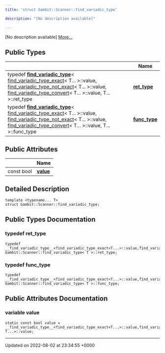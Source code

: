 ```yaml
---
title: 'struct Gambit::Scanner::find_variadic_type'

description: "[No description available]"

---
```









[No description available] [More...](#detailed-description)

## Public Types

|                | Name           |
| -------------- | -------------- |
| typedef [__find_variadic_type__](/documentation/code/darkbit_development/classes/structgambit_1_1scanner_1_1____find__variadic__type____/)< [find_variadic_type_exact](/documentation/code/darkbit_development/classes/structgambit_1_1scanner_1_1find__variadic__type__exact/)< T... >::value, [find_variadic_type_not_exact](/documentation/code/darkbit_development/classes/structgambit_1_1scanner_1_1find__variadic__type__not__exact/)< T... >::value, [find_variadic_type_convert](/documentation/code/darkbit_development/classes/structgambit_1_1scanner_1_1find__variadic__type__convert/)< T... >::value, T... >::ret_type | **[ret_type](/documentation/code/darkbit_development/classes/structgambit_1_1scanner_1_1find__variadic__type/#typedef-ret-type)**  |
| typedef [__find_variadic_type__](/documentation/code/darkbit_development/classes/structgambit_1_1scanner_1_1____find__variadic__type____/)< [find_variadic_type_exact](/documentation/code/darkbit_development/classes/structgambit_1_1scanner_1_1find__variadic__type__exact/)< T... >::value, [find_variadic_type_not_exact](/documentation/code/darkbit_development/classes/structgambit_1_1scanner_1_1find__variadic__type__not__exact/)< T... >::value, [find_variadic_type_convert](/documentation/code/darkbit_development/classes/structgambit_1_1scanner_1_1find__variadic__type__convert/)< T... >::value, T... >::func_type | **[func_type](/documentation/code/darkbit_development/classes/structgambit_1_1scanner_1_1find__variadic__type/#typedef-func-type)**  |

## Public Attributes

|                | Name           |
| -------------- | -------------- |
| const bool | **[value](/documentation/code/darkbit_development/classes/structgambit_1_1scanner_1_1find__variadic__type/#variable-value)**  |

## Detailed Description

```
template <typename... T>
struct Gambit::Scanner::find_variadic_type;
```

## Public Types Documentation

### typedef ret_type

```
typedef __find_variadic_type__<find_variadic_type_exact<T...>::value,find_variadic_type_not_exact<T...>::value,find_variadic_type_convert<T...>::value,T...>::ret_type Gambit::Scanner::find_variadic_type< T >::ret_type;
```


### typedef func_type

```
typedef __find_variadic_type__<find_variadic_type_exact<T...>::value,find_variadic_type_not_exact<T...>::value,find_variadic_type_convert<T...>::value,T...>::func_type Gambit::Scanner::find_variadic_type< T >::func_type;
```


## Public Attributes Documentation

### variable value

```
static const bool value = __find_variadic_type__<find_variadic_type_exact<T...>::value,find_variadic_type_not_exact<T...>::value,find_variadic_type_convert<T...>::value, T...>::value;
```


-------------------------------

Updated on 2022-08-02 at 23:34:55 +0000